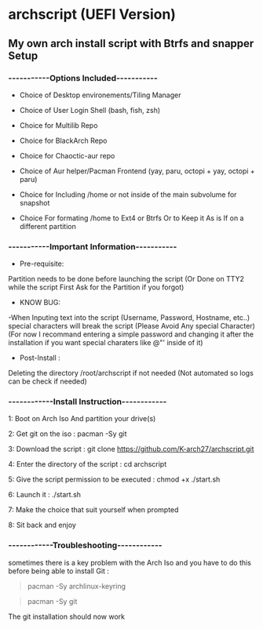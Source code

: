 # archscript (UEFI Version)
## My own arch install script with Btrfs and snapper Setup

### -----------Options Included-----------


- Choice of Desktop environements/Tiling Manager


- Choice of User Login Shell (bash, fish, zsh)


- Choice for Multilib Repo


- Choice for BlackArch Repo


- Choice for Chaoctic-aur repo

- Choice of Aur helper/Pacman Frontend (yay, paru, octopi + yay, octopi + paru)


- Choice for Including /home or not inside of the main subvolume for snapshot


- Choice For formating /home to Ext4 or Btrfs Or to Keep it As is If on a different partition

### -----------Important Information-----------

- Pre-requisite:

Partition needs to be done before launching the script 
(Or Done on TTY2 while the script First Ask for the Partition if you forgot)



- KNOW BUG:

-When Inputing text into the script (Username, Password, Hostname, etc..) special characters will break the script
(Please Avoid Any special Character)
(For now I recommand entering a simple password and changing it after the installation if you want special charaters like @"' inside of it) 




- Post-Install : 

Deleting the directory /root/archscript if not needed
(Not automated so logs can be check if needed)


### ------------Install Instruction------------

1: Boot on Arch Iso And partition your drive(s)


2: Get git on the iso : pacman -Sy git


3: Download the script : git clone https://github.com/K-arch27/archscript.git


4: Enter the directory of the script : cd archscript


5: Give the script permission to be executed : chmod +x ./start.sh


6: Launch it : ./start.sh


7: Make the choice that suit yourself when prompted


8: Sit back and enjoy



### ------------Troubleshooting------------

 sometimes there is a key problem with the Arch Iso and you have to do this before being able to install Git : 


> pacman -Sy archlinux-keyring

> pacman -Sy git

The git installation should now work
